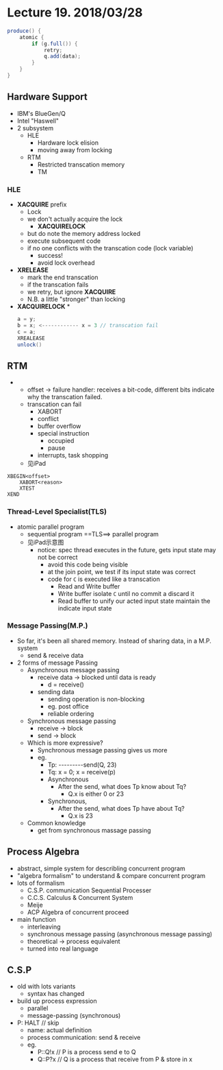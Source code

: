 # Lecture 19. 2018/03/28
```java
produce() {
    atomic {
        if (g.full()) {
            retry;
            q.add(data);
        }
    }
}
```

## Hardware Support
* IBM's BlueGen/Q
* Intel "Haswell"
* 2 subsystem
    * HLE
        * Hardware lock elision
        * moving away from locking
    * RTM
        * Restricted transcation memory
        * TM

### HLE
* **XACQUIRE** prefix
    * Lock
    * we don't actually acquire the lock
        * **XACQUIRELOCK**
    * but do note the memory address locked
    * execute subsequent code
    * if no one conflicts with the transcation code (lock variable)
        * success!
        * avoid lock overhead
* **XRELEASE**
    * mark the end transcation
    * if the transcation fails
    * we retry, but ignore **XACQUIRE**
    * N.B. a little "stronger" than locking
* **XACQUIRELOCK**
    * 
    ```Java
    a = y;
    b = x; <------------ x = 3 // transcation fail
    c = a;
    XREALEASE
    unlock()
    ```
    
## RTM 
* 
    * offset -> failure handler: receives a bit-code, different bits indicate why the transcation failed.
    *  transcation can fail
        * XABORT
        * conflict
        * buffer overflow
        * special instruction
            * occupied
            * pause
        * interrupts, task shopping
    * 见iPad
```
XBEGIN<offset> 
    XABORT<reason>
    XTEST
XEND
```


### Thread-Level Specialist(TLS)
* atomic parallel program
    * sequential program ==TLS==> parallel program
    * 见iPad示意图
        * notice: spec thread executes in the future, gets input state may not be correct
            * avoid this code being visible
            * at the join point, we test if its input state was correct
            * code for `C` is executed like a transcation
                * Read and Write buffer
                * Write buffer isolate `C` until no commit a discard it
                * Read buffer to unify our acted input state maintain the indicate input state

### Message Passing(M.P.)
* So far, it's been all shared memory. Instead of sharing data, in a M.P. system
    * send & receive data
* 2 forms of message Passing
    * Asynchronous message passing
        * receive data -> blocked until data is ready
            * d = receive()
        * sending data
            * sending operation is non-blocking
            * eg. post office
            * reliable ordering
    * Synchronous message passing
        * receive -> block
        * send -> block
    * Which is more expressive?
        * Synchronous message passing gives us more 
        * eg.
            * Tp: ---------send(Q, 23)
            * Tq: x = 0; x = receive(p)
            * Asynchronous
                * After the send, what does Tp know about Tq?
                    * Q.x is either 0 or 23
            * Synchronous, 
                * After the send, what does Tp have about Tq?
                    * Q.x is 23
    * Common knowledge
        * get from synchronous massage passing

## Process Algebra
* abstract, simple system for describling concurrent program
* "algebra formalism" to understand & compare concurrent program
* lots of formalism
    * C.S.P. communication Sequential Processer
    * C.C.S. Calculus & Concurrent System
    * Meije
    * ACP Algebra of concurrent proceed
* main function
    * interleaving
    * synchronous message passing (asynchronous message passing)
    * theoretical -> process equivalent
    * turned into  real language

## C.S.P
* old with lots variants
    * syntax has changed
* build up process expression
    * parallel
    * message-passing (synchronous)
* P: HALT  // skip
    * name: actual definition
    * process communication: send & receive
    * eg.
        * P::Q!x  // P is a process send e to Q
        * Q::P?x  // Q is a process that receive from P & store in x

    